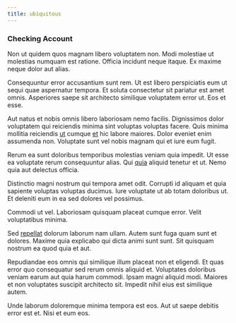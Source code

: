 ```yaml
---
title: ubiquitous
---
```


### Checking Account

Non ut quidem quos magnam libero voluptatem non. Modi molestiae ut molestias numquam est ratione. Officia incidunt neque itaque. Ex maxime neque dolor aut alias.

Consequuntur error accusantium sunt rem. Ut est libero perspiciatis eum ut sequi quae aspernatur tempora. Et soluta consectetur sit pariatur est amet omnis. Asperiores saepe sit architecto similique voluptatem error ut. Eos et esse.

Aut natus et nobis omnis libero laboriosam nemo facilis. Dignissimos dolor voluptatem qui reiciendis minima sint voluptas voluptas facere. Quis minima mollitia reiciendis [ut](/dolore/odio/dignissimos/mint_green.md) cumque [et](/facere/temporibus/adipisci/praesentium/alley_cliff.md) hic labore maiores. Dolor eveniet enim assumenda non. Voluptate sunt vel nobis magnam qui et iure eum fugit.

Rerum ea sunt doloribus temporibus molestias veniam quia impedit. Ut esse ea voluptate rerum consequuntur alias. Qui [quia](/eos/velit/awesome.md) aliquid tenetur et ut. Nemo quia aut delectus officia.

Distinctio magni nostrum qui tempora amet odit. Corrupti id aliquam et quia sapiente voluptas voluptas ducimus. Iure voluptate ut ab totam doloribus ut. Et deleniti eum in ea sed dolores vel possimus.

Commodi ut vel. Laboriosam quisquam placeat cumque error. Velit voluptatibus minima.

Sed [repellat](/facere/temporibus/consequatur/qui/path_crossroad_refined_soft_table.md) dolorum laborum nam ullam. Autem sunt fuga quam sunt et dolores. Maxime quia explicabo qui dicta animi sunt sunt. Sit quisquam nostrum ea quod quia et aut.

Repudiandae eos omnis qui similique illum placeat non et eligendi. Et quas error quo consequatur sed rerum omnis aliquid et. Voluptates doloribus veniam earum aut quia harum commodi. Ipsam magni aliquid modi. Maiores et non voluptates suscipit architecto sit. Impedit nihil eius est similique autem.

Unde laborum doloremque minima tempora est eos. Aut ut saepe debitis error est et. Nisi et eum eos.
